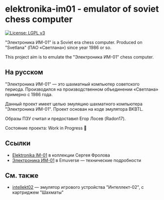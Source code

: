 # elektronika-im01 - emulator of soviet chess computer

[![License: LGPL v3](https://img.shields.io/badge/License-LGPL%20v3-blue.svg)](https://www.gnu.org/licenses/lgpl-3.0)

"Электроника ИМ-01" is a Soviet era chess computer.
Produced on "Svetlana" (ПАО «Светлана») since year 1986 or so.

This project aim is to emulate the "Электроника ИМ-01" chess computer.

## На русском

"Электроника ИМ-01" — это шахматный компьютер советского периода.
Производился на производственном объединении «Светлана» примерно с 1986 года.

Данный проект имеет целью эмуляцию шахматного компьютера "Электроника ИМ-01".
Проект основан на коде эмулятора BKBTL.

Образы ПЗУ считал и предоставил Егор Лосев (Radon17).

Состояние проекта: Work in Progress 🚧

## Ссылки
* [Elektronika IM-01](http://www.leninburg.com/museum/show_calc.php?n=299&lang=1&test=0) в коллекции Сергея Фролова
* [Электроника ИМ-01](http://www.emuverse.ru/wiki/%D0%AD%D0%BB%D0%B5%D0%BA%D1%82%D1%80%D0%BE%D0%BD%D0%B8%D0%BA%D0%B0_%D0%98%D0%9C-01) в Emuverse — технические подробности

## См. также
* [intellekt02](https://github.com/nzeemin/intellekt02/) — эмулятор игрового устройства "Интеллект-02", с картриджем "Шахматы"
